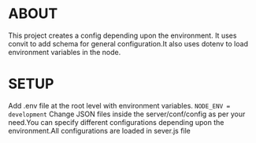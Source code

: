 # ABOUT
This project creates a config depending upon the environment. It uses convit to add schema for general configuration.It also uses dotenv to load environment variables in the node.
# SETUP
Add .env file at the root level with environment variables.
    ```NODE_ENV = development```
Change JSON files inside the server/conf/config as per your need.You can specify different configurations depending upon the environment.All configurations are loaded in sever.js file

